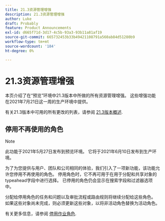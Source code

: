 ```yaml
---
title: 21.3资源管理增强
description: 21.3资源管理增强
author: Luke
draft: Probably
feature: Product Announcements
exl-id: d665f71d-3d17-4c5b-93a3-93b11a81af19
source-git-commit: 665732453b33b49421108791a560ab84d51280b9
workflow-type: tm+mt
source-wordcount: '184'
ht-degree: 0%

---
```


# 21.3资源管理增强

本页介绍了在“预览”环境中21.3版本中所做的所有资源管理增强。 这些增强功能在2021年7月21日这一周的生产环境中提供。

有关21.3版本中可用的所有更改的列表，请参阅 [21.3版本概述](../../../product-announcements/product-releases/21.3-release-activity/21-3-release-overview.md).

## 停用不再使用的角色

>[!NOTE]
>
>此功能于2021年5月27日发布到预览环境。 它将于2021年6月10日发布到生产环境。

为了为您提供与用户、团队和公司相同的体验，我们引入了一项新功能，该功能允许您停用不再使用的角色。 停用角色时，它不再可用于在用于分配和共享对象的typeahead字段中进行选择。 已停用的角色仍会显示在搜索字段和过滤器选项中。

分配给停用角色的任务和问题以及审批流程或路由规则将继续分配给这些角色。 如果这些对象尚未完成，则必须更新这些对象，以将非活动角色替换为活动角色。

有关更多信息，请参阅 [停用作业角色](../../../administration-and-setup/set-up-workfront/organizational-setup/deactivate-job-roles.md).

